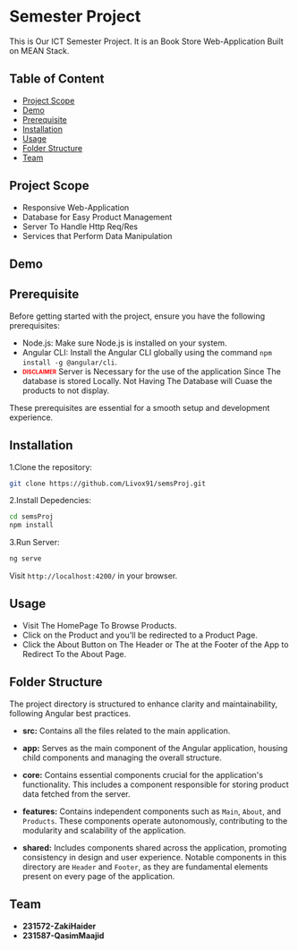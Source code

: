# Semester Project 
This is Our ICT Semester Project. It is an Book Store Web-Application Built on MEAN Stack.

## Table of Content

- [Project Scope](#ProjectScope)
- [Demo](#demo)
- [Prerequisite](#prerequisite)
- [Installation](#installation)
- [Usage](#usage)
- [Folder Structure](#folder-structure)
- [Team](#team)


## Project Scope
- Responsive Web-Application
- Database for Easy Product Management
- Server To Handle Http Req/Res
- Services that Perform Data Manipulation

## Demo 

## Prerequisite

Before getting started with the project, ensure you have the following prerequisites:

- Node.js: Make sure Node.js is installed on your system.
- Angular CLI: Install the Angular CLI globally using the command `npm install -g @angular/cli`.
- <sub><sup><span style = "color:red">**DISCLAIMER**</span></sup></sub> Server is Necessary for the use of the application Since The database is stored Locally.
  Not Having The Database will Cuase the products to not display.

These prerequisites are essential for a smooth setup and development experience.

## Installation

1.Clone the repository:
  ```bash
  git clone https://github.com/Livox91/semsProj.git
  ```

2.Install Depedencies:
  ```bash
  cd semsProj
  npm install
  ```

3.Run Server:
 ```bash
ng serve
 ```

 Visit `http://localhost:4200/` in your browser.

## Usage

- Visit The HomePage To Browse Products.
- Click on the Product and you'll be redirected to a Product Page.
- Click the About Button on The Header or The at the Footer of the App to Redirect To the About Page.

## Folder Structure

The project directory is structured to enhance clarity and maintainability, following Angular best practices.

- **src:** Contains all the files related to the main application.

- **app:** Serves as the main component of the Angular application, housing child components and managing the overall structure.

- **core:** Contains essential components crucial for the application's functionality. This includes a component responsible for storing product data fetched from the server.

- **features:** Contains independent components such as `Main`, `About`, and `Products`. These components operate autonomously, contributing to the modularity and scalability of the application.

- **shared:** Includes components shared across the application, promoting consistency in design and user experience. Notable components in this directory are `Header` and `Footer`, as they are fundamental elements present on every page of the application.

## Team

- **231572-ZakiHaider**
- **231587-QasimMaajid**


